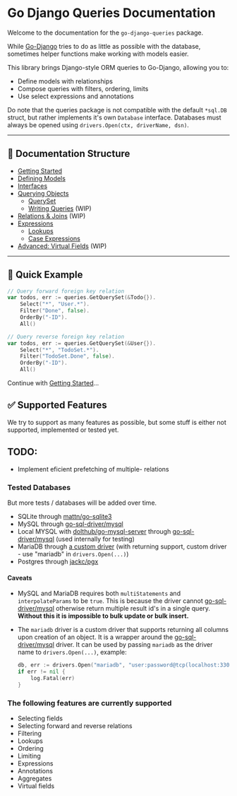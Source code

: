 # Go Django Queries Documentation

Welcome to the documentation for the `go-django-queries` package.

While [Go-Django](https://github.com/Nigel2392/go-django) tries to do as little as possible with the database, sometimes helper functions make working with models easier.

This library brings Django-style ORM queries to Go-Django, allowing you to:

* Define models with relationships
* Compose queries with filters, ordering, limits
* Use select expressions and annotations

Do note that the queries package is not compatible with the default `*sql.DB` struct, but rather implements it's own `Database` interface.
Databases must always be opened using `drivers.Open(ctx, driverName, dsn)`.

---

## 📁 Documentation Structure

* [Getting Started](./docs/getting_started.md)
* [Defining Models](./docs/models/models.md)
* [Interfaces](./docs/interfaces.md)
* [Querying Objects](./docs/querying.md)
  * [QuerySet](./docs/queryset/queryset.md)
  * [Writing Queries](./docs/queryset/writing_queries.md) (WIP)
* [Relations & Joins](./docs/relations/relations.md) (WIP)
* [Expressions](./docs/expressions/expressions.md)
  * [Lookups](./docs/expressions/lookups.md)
  * [Case Expressions](./docs/expressions/cases.md)
* [Advanced: Virtual Fields](./docs/virtual_fields.md) (WIP)

---

## 🔧 Quick Example

```go
// Query forward foreign key relation
var todos, err := queries.GetQuerySet(&Todo{}).
    Select("*", "User.*").
    Filter("Done", false).
    OrderBy("-ID").
    All()

// Query reverse foreign key relation
var todos, err := queries.GetQuerySet(&User{}).
    Select("*", "TodoSet.*").
    Filter("TodoSet.Done", false).
    OrderBy("-ID").
    All()
```

Continue with [Getting Started](./docs/getting_started.md)…

## ✅ Supported Features

We try to support as many features as possible, but some stuff is either not supported, implemented or tested yet.

## TODO:

* Implement eficient prefetching of multiple- relations

### Tested Databases

But more tests / databases will be added over time.

* SQLite through [mattn/go-sqlite3](https://github.com/mattn/go-sqlite3)
* MySQL through [go-sql-driver/mysql](https://github.com/go-sql-driver/mysql)
* Local MYSQL with [dolthub/go-mysql-server](https://github.com/dolthub/go-mysql-server) through [go-sql-driver/mysql](https://github.com/go-sql-driver/mysql) (used internally for testing)
* MariaDB through [a custom driver](https://github.com/Nigel2392/go-django/queries/blob/main/src/drivers/drivers.go#L38) (with returning support, custom driver - use "mariadb" in `drivers.Open(...)`)
* Postgres through [jackc/pgx](https://github.com/jackc/pgx)

#### Caveats

* MySQL and MariaDB requires both `multiStatements` and `interpolateParams` to be `true`. This is because
  the driver cannot [go-sql-driver/mysql](https://github.com/go-sql-driver/mysql) otherwise return multiple result id's in a single query.
  **Without this it is impossible to bulk update or bulk insert.**

* The `mariadb` driver is a custom driver that supports returning all columns upon creation of an object.
  It is a wrapper around the [go-sql-driver/mysql](https://github.com/go-sql-driver/mysql) driver.
  It can be used by passing `mariadb` as the driver name to `drivers.Open(...)`, example:

  ```go
  db, err := drivers.Open("mariadb", "user:password@tcp(localhost:3306)/dbname?multiStatements=true&interpolateParams=true")
  if err != nil {
      log.Fatal(err)
  }
  ```

### The following features are currently supported

* Selecting fields
* Selecting forward and reverse relations
* Filtering
* Lookups
* Ordering
* Limiting
* Expressions
* Annotations
* Aggregates
* Virtual fields
